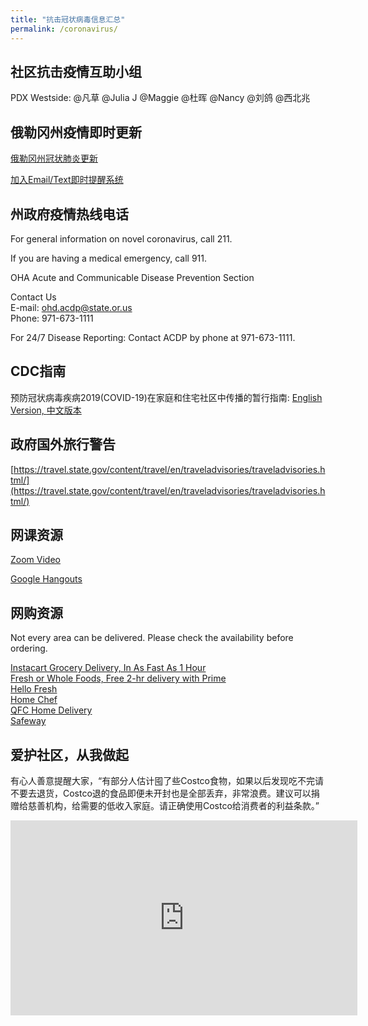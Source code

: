 ```yaml
---
title: "抗击冠状病毒信息汇总"
permalink: /coronavirus/
---
```


## 社区抗击疫情互助小组

PDX Westside: @凡草 @Julia J @Maggie @杜晖 @Nancy @刘鸽 @西北兆

## 俄勒冈州疫情即时更新

[俄勒冈州冠状肺炎更新](https://www.oregon.gov/oha/PH/DISEASESCONDITIONS/DISEASESAZ/Pages/emerging-respiratory-infections.aspx)

[加入Email/Text即时提醒系统](https://public.govdelivery.com/accounts/ORDHS/subscriber/new?topic_id=ORDHS_816)

## 州政府疫情热线电话

For general information on novel coronavirus, call 211.

If you are having a medical emergency, call 911.

OHA Acute and Communicable Disease Prevention Section

Contact Us  
E-mail: [ohd.acdp@state.or.us](wmailto:ohd.acdp@state.or.us)  
Phone: 971-673-1111  

For 24/7 Disease Reporting: Contact ACDP by phone at 971-673-1111.

## CDC指南

预防冠状病毒疾病2019(COVID-19)在家庭和住宅社区中传播的暂行指南: [English Version, ](https://www.cdc.gov/coronavirus/2019-ncov/hcp/guidance-prevent-spread.html)[中文版本](https://www.cdc.gov/coronavirus/2019-ncov/hcp/guidance-prevent-spread-chinese.html)

## 政府国外旅行警告

[https://travel.state.gov/content/travel/en/traveladvisories/traveladvisories.html/](https://travel.state.gov/content/travel/en/traveladvisories/traveladvisories.html/)

## 网课资源

[Zoom Video](https://zoom.us/pricing/?zcid=1173&creative=372727188207&keyword=zoom%20conferencing&matchtype=e&network=g&device=c&gclid=Cj0KCQiAtOjyBRC0ARIsAIpJyGM2mCb13c8btM37KoSr1del8LUuJvqEBKmMekuMNdOGAhUyU0RIohQaAieFEALw_wcB)

[Google Hangouts](https://gsuite.google.com/products/meet/?utm_source=google&utm_medium=cpc&utm_campaign=na-US-all-en-dr-bkws-all-all-trial-e-dr-1008072&utm_content=text-ad-none-any-DEV_c-CRE_421690103164-ADGP_Hybrid%20%7C%20AW%20SEM%20%7C%20BKWS%20~%20EXA%20%2F%2F%20Hangouts%20%5B1:1%5D%20Google%20Hangouts-KWID_43700015211414153-kwd-362516399437&utm_term=KW_google%20hangouts-ST_google%20hangouts&gclid=Cj0KCQiAtOjyBRC0ARIsAIpJyGPZgVkdW7AdV5MSedOd13YmMF7kOl2xjqkNf0JBRU-OJstajgyZ7_IaAtJ8EALw_wcB&gclsrc=aw.ds)

## 网购资源

Not every area can be delivered. Please check the availability before ordering.

[Instacart Grocery Delivery, In As Fast As 1 Hour](https://www.instacart.com/store/qfc/storefront)  
[Fresh or Whole Foods, Free 2-hr delivery with Prime‎](https://www.amazon.com/fmc/learn-more?tag=googhydr-20&hvadid=393036419508&hvpos=&hvexid=&hvnetw=g&hvrand=8912707584283355947&hvpone=&hvptwo=&hvqmt=b&hvdev=c&hvdvcmdl=&hvlocint=&hvlocphy=9061078&hvtargid=aud-646675774026:kwd-297107986473&ref=pd_sl_8bies8siiy_b)  
[Hello Fresh](https://www.hellofresh.com/pages/affiliate-general-90off?c=CP90FS&cjevent=59732a3c5b8111ea831403310a240612&utm_campaign=Compado+-+90Off%2C+Including+Free+Shipping%21&utm_id=cj~13964783&utm_medium=cpa&utm_source=Compado+GmbH~cj)  
[Home Chef](https://www.homechef.com/)  
[QFC Home Delivery](https://www.qfc.com/i/ways-to-shop/delivery)  
[Safeway](https://www.safeway.com/?cmpid=ps_swy_spi_ecom_goo&s_kwcid=AL!10316!3!343532355727!e!!g!!safeway%20grocery%20delivery&ds_rl=1274059&gclid=Cj0KCQiAtOjyBRC0ARIsAIpJyGNZNXjtJGitSvPYhRnVRX1mG1qOzPLNOYHYzh3HB379ALiUYpdctRUaAj8gEALw_wcB&gclsrc=aw.ds)  

## 爱护社区，从我做起

有心人善意提醒大家，“有部分人估计囤了些Costco食物，如果以后发现吃不完请不要去退货，Costco退的食品即便未开封也是全部丢弃，非常浪费。建议可以捐赠给慈善机构，给需要的低收入家庭。请正确使用Costco给消费者的利益条款。”

<iframe width="555" height="312" src="https://www.youtube.com/embed/r5r4g7KWuts" frameborder="0" allow="accelerometer; autoplay; encrypted-media; gyroscope; picture-in-picture" allowfullscreen></iframe>
